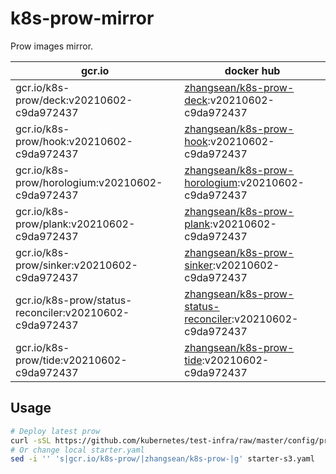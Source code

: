 # k8s-prow-mirror

Prow images mirror.

gcr.io | docker hub
---|---
gcr.io/k8s-prow/deck:v20210602-c9da972437 | [zhangsean/k8s-prow-deck](https://hub.docker.com/r/zhangsean/k8s-prow-deck):v20210602-c9da972437
gcr.io/k8s-prow/hook:v20210602-c9da972437 | [zhangsean/k8s-prow-hook](https://hub.docker.com/r/zhangsean/k8s-prow-hook):v20210602-c9da972437
gcr.io/k8s-prow/horologium:v20210602-c9da972437 | [zhangsean/k8s-prow-horologium](https://hub.docker.com/r/zhangsean/k8s-prow-horologium):v20210602-c9da972437
gcr.io/k8s-prow/plank:v20210602-c9da972437 | [zhangsean/k8s-prow-plank](https://hub.docker.com/r/zhangsean/k8s-prow-plank):v20210602-c9da972437
gcr.io/k8s-prow/sinker:v20210602-c9da972437 | [zhangsean/k8s-prow-sinker](https://hub.docker.com/r/zhangsean/k8s-prow-sinker):v20210602-c9da972437
gcr.io/k8s-prow/status-reconciler:v20210602-c9da972437 | [zhangsean/k8s-prow-status-reconciler](https://hub.docker.com/r/zhangsean/k8s-prow-status-reconciler):v20210602-c9da972437
gcr.io/k8s-prow/tide:v20210602-c9da972437 | [zhangsean/k8s-prow-tide](https://hub.docker.com/r/zhangsean/k8s-prow-tide):v20210602-c9da972437

## Usage

```bash
# Deploy latest prow
curl -sSL https://github.com/kubernetes/test-infra/raw/master/config/prow/cluster/starter-s3.yaml | sed 's|gcr.io/k8s-prow/|zhangsean/k8s-prow-|g' | kubectl apply -f -
# Or change local starter.yaml
sed -i '' 's|gcr.io/k8s-prow/|zhangsean/k8s-prow-|g' starter-s3.yaml
```
